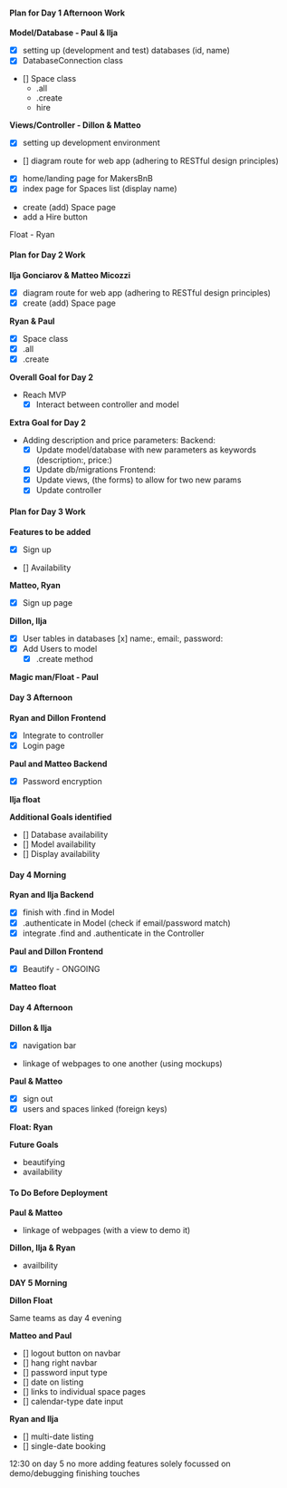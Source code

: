 #### Plan for Day 1 Afternoon Work

**Model/Database - Paul & Ilja**

- [x] setting up (development and test) databases (id, name)
- [x] DatabaseConnection class
- [] Space class
  - .all
  - .create
  - hire

**Views/Controller - Dillon & Matteo**

- [x] setting up development environment
- [] diagram route for web app (adhering to RESTful design principles)
- [x] home/landing page for MakersBnB
- [x] index page for Spaces list (display name)
- create (add) Space page
- add a Hire button

Float - Ryan

#### Plan for Day 2 Work

**Ilja Gonciarov & Matteo Micozzi**
- [X] diagram route for web app (adhering to RESTful design principles)
- [X] create (add) Space page

**Ryan & Paul**
- [X] Space class
 - [X] .all
 - [X] .create

**Overall Goal for Day 2**
- Reach MVP
  - [X] Interact between controller and model

**Extra Goal for Day 2**
- Adding description and price parameters:
  Backend:
  - [X] Update model/database with new parameters as keywords (description:, price:)
  - [X] Update db/migrations
  Frontend:
  - [X] Update views, (the forms) to allow for two new params
  - [X] Update controller

#### Plan for Day 3 Work

**Features to be added**
- [x] Sign up
- [] Availability

**Matteo, Ryan**
- [X] Sign up page


**Dillon, Ilja**
- [X] User tables in databases
  [x] name:, email:, password:
- [X] Add Users to model
    -[X] .create method

**Magic man/Float - Paul**

#### Day 3 Afternoon

**Ryan and Dillon Frontend**
- [x] Integrate to controller
- [x] Login page

**Paul and Matteo Backend**
- [x] Password encryption

**Ilja float**

**Additional Goals identified**
- [] Database availability
- [] Model availability
- [] Display availability

#### Day 4 Morning

**Ryan and Ilja Backend**
- [x] finish with .find in Model
- [x] .authenticate in Model (check if email/password match)
- [x] integrate .find and .authenticate in the Controller

**Paul and Dillon Frontend**
- [x] Beautify - ONGOING

**Matteo float**

#### Day 4 Afternoon
**Dillon & Ilja**
- [x] navigation bar
- linkage of webpages to one another (using mockups)

**Paul & Matteo**
- [x] sign out
- [x] users and spaces linked (foreign keys)

**Float: Ryan**

**Future Goals**
- beautifying
- availability

#### To Do Before Deployment

**Paul & Matteo**
- linkage of webpages (with  a view to demo it)

**Dillon, Ilja & Ryan**
- availbility


**DAY 5 Morning**

**Dillon Float**

Same teams as day 4 evening

**Matteo and Paul**
- [] logout button on navbar
- [] hang right navbar
- [] password input type
- [] date on listing
- [] links to individual space pages
- [] calendar-type date input

**Ryan and Ilja**
- [] multi-date listing
- [] single-date booking

12:30 on day 5
no more adding features
solely focussed on demo/debugging
finishing touches
